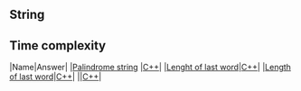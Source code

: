 ## String

## Time complexity
|Name|Answer|
|[Palindrome string](https://www.interviewbit.com/problems/palindrome-string/) |[C++](palindrome-string.cpp)|
|[Lenght of last word](https://www.interviewbit.com/problems/length-of-last-word/)|[C++](length-of-last-word.cpp)|
|[Length of last word](https://www.interviewbit.com/problems/length-of-last-word/)|[C++](length-last-word.cpp)|
|[]()|[C++]()|